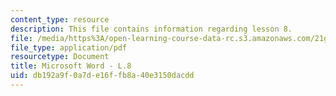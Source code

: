 ```yaml
---
content_type: resource
description: This file contains information regarding lesson 8.
file: /media/https%3A/open-learning-course-data-rc.s3.amazonaws.com/21g-104-chinese-iv-regular-spring-2004/db192a9f0a7de16ffb8a40e3150dacdd_MIT21G_104S04_L8.pdf
file_type: application/pdf
resourcetype: Document
title: Microsoft Word - L.8
uid: db192a9f-0a7d-e16f-fb8a-40e3150dacdd
---
```

